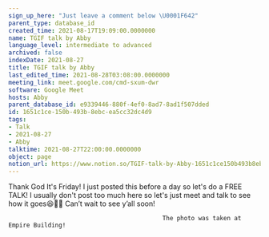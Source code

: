 ```yaml
---
sign_up_here: "Just leave a comment below \U0001F642"
parent_type: database_id
created_time: 2021-08-17T19:09:00.0000000
name: TGIF talk by Abby
language_level: intermediate to advanced
archived: false
indexDate: 2021-08-27
title: TGIF talk by Abby
last_edited_time: 2021-08-28T03:08:00.0000000
meeting_link: meet.google.com/cmd-sxum-dwr
software: Google Meet
hosts: Abby
parent_database_id: e9339446-880f-4ef0-8ad7-8ad1f507dded
id: 1651c1ce-150b-493b-8ebc-ea5cc32dc4d9
tags:
- Talk
- 2021-08-27
- Abby
talktime: 2021-08-27T22:00:00.0000000
object: page
notion_url: https://www.notion.so/TGIF-talk-by-Abby-1651c1ce150b493b8ebcea5cc32dc4d9
---
```




Thank God It's Friday! I just posted this before a day so let's do a FREE TALK!
I usually don't post too much here so let's just meet and talk to see how it goes😆👍🏻
Can’t wait to see y’all soon!



                                               The photo was taken at Empire Building!











